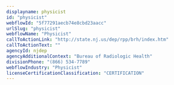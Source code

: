 ```yaml
---
displayname: physicist
id: "physicist"
webflowId: "5f77291aecb74e8cbd23aacc"
urlSlug: "physicist"
webflowName: "Physicist"
callToActionLink: "http://state.nj.us/dep/rpp/brh/index.htm"
callToActionText: ""
agencyId: njdep
agencyAdditionalContext: "Bureau of Radiologic Health"
divisionPhone: "(866) 534-7789"
webflowIndustry: "Physicist"
licenseCertificationClassification: "CERTIFICATION"
---
```

